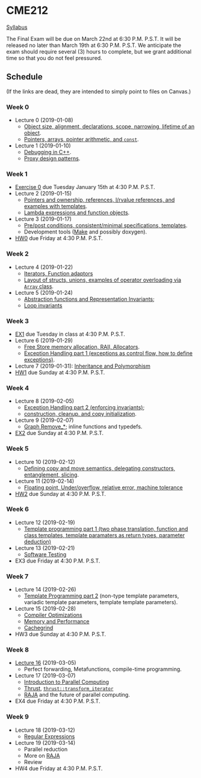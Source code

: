 # CME212
[Syllabus](https://github.com/cme212/course/blob/master/syllabus.md#cme-212---winter-2019)

The Final Exam will be due on March 22nd at 6:30 P.M. P.S.T.
It will be released no later than March 19th at 6:30 P.M. P.S.T.
We anticipate the exam should require several (3) hours to complete,
but we grant additional time so that you do not feel pressured.

<!-- BS : [Bjarne Stroustrup's Programming in C++](https://g.co/kgs/jQjpRv). -->

## Schedule
(If the links are dead, they are intended to simply point to files on Canvas.)
### Week 0
  - Lecture 0 (2019-01-08)
    - [Object size, alignment, declarations, scope, narrowing, lifetime of an object](https://canvas.stanford.edu/files/3928214/download?download_frd=1).
    - [Pointers, arrays, pointer arithmetic, and `const`](https://canvas.stanford.edu/files/3928884/download?download_frd=1).
  - Lecture 1 (2019-01-10)
    - [Debugging in C++](https://github.com/cme212/course/blob/master/notes/lecture-01/debugging.md).
    - [Proxy design patterns](https://github.com/cme212/course/blob/master/notes/lecture-01/proxy.md). 
### Week 1
  - [Exercise 0](https://canvas.stanford.edu/files/3926995/download?download_frd=1)                 due Tuesday January 15th at 4:30 P.M. P.S.T.
 - Lecture 2 (2019-01-15)
   - [Pointers and ownership, references, l/rvalue references, and
     examples with templates](https://canvas.stanford.edu/files/3973718/download?download_frd=1). 
   - [Lambda expressions and function objects](https://canvas.stanford.edu/files/3973719/download?download_frd=1).
 - Lecture 3 (2019-01-17)
   - [Pre/post conditions, consistent/minimal specifications,
     templates](https://github.com/cme212/course/blob/master/notes/lecture-03/specifications.md). 
   - Development tools ([Make](https://github.com/cme212/course/blob/master/notes/lecture-03/make.md) and possibly doxygen).
 - [HW0](https://canvas.stanford.edu/files/3908090/download?download_frd=1) due Friday at 4:30 P.M. P.S.T.
### Week 2
 - Lecture 4 (2019-01-22)
   - [Iterators, Function adaptors](https://canvas.stanford.edu/files/4012840/download?download_frd=1)
   - [Layout of structs, unions, examples of
   operator overloading via `Array` class](https://canvas.stanford.edu/files/4019655/download?download_frd=1).
 - Lecture 5 (2019-01-24)
   - [Abstraction functions and Representation Invariants](notes/lecture-05/abstractions.md); 
   - [Loop invariants](notes/lecture-05/loop_invariants.md)
### Week 3
 - [EX1](https://canvas.stanford.edu/files/4005588/download?download_frd=1) due Tuesday in class at 4:30 P.M. P.S.T.
 - Lecture 6 (2019-01-29) 
   - [Free Store memory allocation, RAII, Allocators](https://canvas.stanford.edu/files/4054062/download?download_frd=1). 
   - [Exception Handling part 1 (exceptions as control flow, how to define exceptions)](https://canvas.stanford.edu/files/4054064/download?download_frd=1).
 - Lecture 7 (2019-01-31): [Inheritance and Polymorphism](notes/lecture-07/inheritance.md)
 - [HW1](https://canvas.stanford.edu/files/4005665/download?download_frd=1) due Sunday at 4:30 P.M. P.S.T.
### Week 4
 - Lecture 8 (2019-02-05) 
   - [Exception Handling part 2 (enforcing invariants)](https://canvas.stanford.edu/files/4075751/download?download_frd=1); 
   - [construction, cleanup, and copy initialization](https://canvas.stanford.edu/files/4080961/download?download_frd=1).
 - Lecture 9 (2019-02-07)
   - [Graph Remove_*](notes/lecture-09/remove.md); inline functions and typedefs.
 - [EX2](https://canvas.stanford.edu/files/4069737/download?download_frd=1) due Sunday at 4:30 P.M. P.S.T.
### Week 5
 - Lecture 10 (2019-02-12) 
   - [Defining copy and move semantics, delegating constructors, entanglement, slicing](https://canvas.stanford.edu/files/4116729/download?download_frd=1).
 - Lecture 11 (2019-02-14) 
   - [Floating point, Under/overflow, relative error, machine tolerance](notes/lecture-11/float.md)
 - [HW2](https://canvas.stanford.edu/files/4069760/download?download_frd=1) due Sunday at 4:30 P.M. P.S.T.
### Week 6
 - Lecture 12 (2019-02-19) 
   - [Template programming part 1 (two phase translation, function and class templates, template paramaters as return types, parameter deduction)](https://canvas.stanford.edu/files/4150057/download?download_frd=1)
 - Lecture 13 (2019-02-21)
   - [Software Testing](notes/lecture-13/testing.md)
 - EX3 due Friday at 4:30 P.M. P.S.T.
### Week 7
 - Lecture 14 (2019-02-26)
   - [Template Programming part 2](https://canvas.stanford.edu/files/4189029/download?download_frd=1)
     (non-type template parameters, variadic template parameters, template template parameters).
 - Lecture 15 (2019-02-28)
   - [Compiler Optimizations](notes/lecture-15/optimization.md)
   - [Memory and Performance](notes/lecture-15/memory.md)
   - [Cachegrind](https://github.com/cme212/course/blob/master/notes/lecture-15/memory.md#cachegrind)
 - HW3 due Sunday at 4:30 P.M. P.S.T.
### Week 8
 - [Lecture 16](https://canvas.stanford.edu/files/4219131/download?download_frd=1) (2019-03-05)
   - Perfect forwarding, Metafunctions, compile-time programming. 
 - Lecture 17 (2019-03-07)
   - [Introduction to Parallel Computing](https://computing.llnl.gov/tutorials/parallel_comp/)
   - [Thrust](https://docs.nvidia.com/cuda/thrust/index.html), [`thrust::transform_iterator`](https://docs.nvidia.com/cuda/thrust/index.html#transform-iterator)
   - [RAJA](https://raja.readthedocs.io/en/master/) and the future of parallel computing.
 - EX4 due Friday at 4:30 P.M. P.S.T.
### Week 9
 - Lecture 18 (2019-03-12)
   - [Regular Expressions](https://canvas.stanford.edu/files/4263996/download?download_frd=1)
 - Lecture 19 (2019-03-14)
   - Parallel reduction
   - More on [RAJA](https://raja.readthedocs.io/en/master/)
   - Review
 - HW4 due Friday at 4:30 P.M. P.S.T.
















